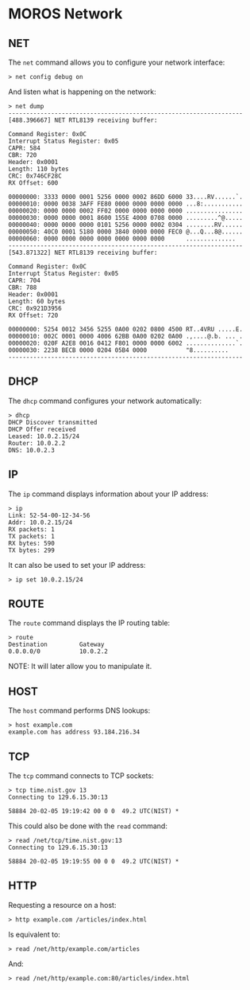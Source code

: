 # MOROS Network

## NET

The `net` command allows you to configure your network interface:

    > net config debug on

And listen what is happening on the network:

    > net dump
    ------------------------------------------------------------------
    [488.396667] NET RTL8139 receiving buffer:

    Command Register: 0x0C
    Interrupt Status Register: 0x05
    CAPR: 584
    CBR: 720
    Header: 0x0001
    Length: 110 bytes
    CRC: 0x746CF28C
    RX Offset: 600

    00000000: 3333 0000 0001 5256 0000 0002 86DD 6000 33....RV......`.
    00000010: 0000 0038 3AFF FE80 0000 0000 0000 0000 ...8:...........
    00000020: 0000 0000 0002 FF02 0000 0000 0000 0000 ................
    00000030: 0000 0000 0001 8600 155E 4000 0708 0000 .........^@.....
    00000040: 0000 0000 0000 0101 5256 0000 0002 0304 ........RV......
    00000050: 40C0 0001 5180 0000 3840 0000 0000 FEC0 @...Q...8@......
    00000060: 0000 0000 0000 0000 0000 0000 0000      ..............
    ------------------------------------------------------------------
    [543.871322] NET RTL8139 receiving buffer:

    Command Register: 0x0C
    Interrupt Status Register: 0x05
    CAPR: 704
    CBR: 788
    Header: 0x0001
    Length: 60 bytes
    CRC: 0x921D3956
    RX Offset: 720

    00000000: 5254 0012 3456 5255 0A00 0202 0800 4500 RT..4VRU .....E.
    00000010: 002C 0001 0000 4006 62BB 0A00 0202 0A00 .,....@.b. ... .
    00000020: 020F A2E8 0016 0412 F801 0000 0000 6002 ..............`.
    00000030: 2238 BECB 0000 0204 05B4 0000           "8..........
    ------------------------------------------------------------------

## DHCP

The `dhcp` command configures your network automatically:

    > dhcp
    DHCP Discover transmitted
    DHCP Offer received
    Leased: 10.0.2.15/24
    Router: 10.0.2.2
    DNS: 10.0.2.3

## IP

The `ip` command displays information about your IP address:

    > ip
    Link: 52-54-00-12-34-56
    Addr: 10.0.2.15/24
    RX packets: 1
    TX packets: 1
    RX bytes: 590
    TX bytes: 299

It can also be used to set your IP address:

    > ip set 10.0.2.15/24

## ROUTE

The `route` command displays the IP routing table:

    > route
    Destination         Gateway
    0.0.0.0/0           10.0.2.2

NOTE: It will later allow you to manipulate it.

## HOST

The `host` command performs DNS lookups:

    > host example.com                                                                                 
    example.com has address 93.184.216.34


## TCP

The `tcp` command connects to TCP sockets:

    > tcp time.nist.gov 13
    Connecting to 129.6.15.30:13

    58884 20-02-05 19:19:42 00 0 0  49.2 UTC(NIST) *

This could also be done with the `read` command:

    > read /net/tcp/time.nist.gov:13
    Connecting to 129.6.15.30:13

    58884 20-02-05 19:19:55 00 0 0  49.2 UTC(NIST) *


## HTTP

Requesting a resource on a host:

    > http example.com /articles/index.html

Is equivalent to:

    > read /net/http/example.com/articles

And:

    > read /net/http/example.com:80/articles/index.html
